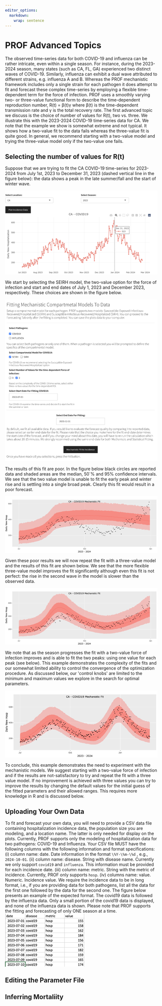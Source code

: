 ```yaml
---
editor_options: 
  markdown: 
    wrap: sentence
---
```


# PROF Advanced Topics

The observed time-series data for both COVID-19 and influenza can be rather intricate, even within a single season.
For instance, during the 2023-2024 season, many states (such as CA, FL, GA) experienced two distinct waves of COVID-19.
Similarly, influenza can exhibit a dual wave attributed to different strains, e.g. influenza A and B.
Whereas the PROF mechanistic framework includes only a single strain for each pathogen it does attempt to fit and forecast these complex time-series by employing a flexible time-dependent term for the force of infection.
PROF uses a smoothly varying two- or three-value functional form to describe the time-dependent reproduction number, R(t) = β(t)γ where β(t) is the time-dependent transmission rate and γ is the total recovery rate.
The first advanced topic we discuss is the choice of number of values for R(t), two vs. three.
We illustrate this with the 2023-2024 COVID-19 time-series data for CA.
We note that the example we show is somewhat extreme and not typical.
It shows how a two-value fit to the data fails whereas the three-value fit is quite good.
In general, we recommend starting with a two-value model and trying the three-value model only if the two-value one fails.

## Selecting the number of values for R(t)

Suppose that we are trying to fit the CA COVID-19 time-series for 2023-2024 from July 1st, 2023 to December 31, 2023 (dashed vertical line in the figure below): the data shows a peak in the late summer/fall and the start of winter wave.

![Figure 1: California, COVID-19 daily new reported hospitalization 2023-2024](img/ca_covid19_data.png)

We start by selecting the SEIRH model, the two-value option for the force of infection and start and end dates of July 1, 2023 and December 2023, respectively.
These choices are shown in the figure below.

![Figure 2: California selecting a two-value FOI to fit the 2023-24 season starting on July 1, 2023 and ending in December 31, 2023.](img/prof_ca_selection_2value.png)

The results of this fit are poor.
In the figure below black circles are reported data and shaded areas are the median, 50\`% and 95% confidence intervals.
We see that the two value model is unable to fit the early peak and winter rise and is settling into a single broad peak.
Clearly this fit would result in a poor forecast.

![Figure 3: California, fitting the COVID-19 time series with a two-value force of infection.](img/ca_fitcovid_2value.png)

Given these poor results we will now repeat the fit with a three-value model and the results of this fit are shown below.
We see that the more flexible three-value model improves the fit significantly although even this fit is not perfect: the rise in the second wave in the model is slower than the observed data.

![Figure 4: Same as above but with a three-value force of infection.](img/ca_fitcovid_3value.png)

We note that as the season progresses the fit with a two-value force of infection improves and is able to fit the two peaks: using one value for each peak (see below).
This example demonstrates the complexity of the fits and our somewhat limited ability to control the convergence of the optimization procedure.
As discussed below, our 'control knobs' are limited to the minimum and maximum values we explore in the search for optimal parameters.

![Figure 5: California, fitting the COVID-19 time series with a two-value force of infection but later in the season, with data up to February 24, 2024.](img/ca_fitcovid_2value_long.png)

To conclude, this example demonstrates the need to experiment with the mechanistic models.
We suggest starting with a two-value force of infection and if the results are not-satisfactory to try and repeat the fit with a three value model.
If no improvement is achieved with three values you can try to improve the results by changing the default values for the initial guess of the fitted parameters and their allowed ranges.
This requires more knowledge in R and is discussed below.

## Uploading Your Own Data

To fit and forecast your own data, you will need to provide a CSV data file containing hospitalization incidence data, the population size you are modeling, and a location name.
The latter is only needed for display on the plots.
Currently, PROF supports only the modeling of hospitalization data for two pathogens: COVID-19 and Influenza.
Your CSV file MUST have the following columns with the following information and format specifications: (i) column name: date.
Date information in the format `\%Y-\%m-\%d` , e.g., `2024-10-01`.
(ii) column name: disease.
String with disease name.
Currently we only support `covid19` and `influenza`.
This information must be provided for each incidence date.
(iii) column name: metric.
String with the metric of incidence.
Currently, PROF only supports `hosp`. (iv) columns name: value.
Numeric.
Incidence value.
We require the incidence data to be in long format, i.e., if you are providing data for both pathogens, list all the data for the first one followed by the data for the second one.
The figure below presents an example of the expected format.
The covid19 data is followed by the influenza data.
Only a small portion of the covid19 data is displayed, and none of the influenza data is shown.
Please note that PROF supports the fitting and forecasting of only ONE season at a time.
![Figure 6: Example of required CSV data file format.](img/example_csv.png)

## Editing the Parameter File

## Inferring Mortaliity
